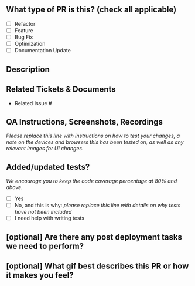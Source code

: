 ## What type of PR is this? (check all applicable)

- [ ] Refactor
- [ ] Feature
- [ ] Bug Fix
- [ ] Optimization
- [ ] Documentation Update

## Description

## Related Tickets & Documents
- Related Issue #

## QA Instructions, Screenshots, Recordings

_Please replace this line with instructions on how to test your changes, a note
on the devices and browsers this has been tested on, as well as any relevant
images for UI changes._

## Added/updated tests?
_We encourage you to keep the code coverage percentage at 80% and above._
- [ ] Yes
- [ ] No, and this is why: _please replace this line with details on why tests have not been included_
- [ ] I need help with writing tests

## [optional] Are there any post deployment tasks we need to perform?

## [optional] What gif best describes this PR or how it makes you feel?
